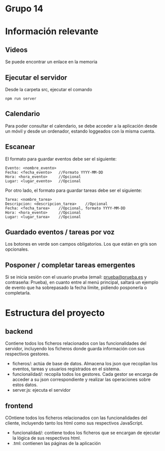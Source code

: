 # Grupo 14

# Información relevante
## Videos 
Se puede encontrar un enlace en la memoria

## Ejecutar el servidor
Desde la carpeta src, ejecutar el comando

    npm run server

## Calendario
Para poder consultar el calendario, se debe acceder a la aplicación desde un móvil y desde un ordenador, estando loggeados con la misma cuenta.

## Escanear
El formato para guardar eventos debe ser el siguiente:

    Evento: <nombre_evento>
    Fecha: <fecha_evento>   //Formato YYYY-MM-DD
    Hora: <hora_evento>     //Opcional
    Lugar: <lugar_evento>   //Opcional

Por otro lado, el formato para guardar tareas debe ser el siguiente:

    Tarea: <nombre_tarea>
    Descripcion: <descripcion_tarea>    //Opcional
    Fecha: <fecha_tarea>    //Opcional, formato YYYY-MM-DD
    Hora: <hora_evento>     //Opcional
    Lugar: <lugar_tarea>    //Opcional

## Guardado eventos / tareas por voz
Los botones en verde son campos obligatorios. Los que están en gris son opcionales.

## Posponer / completar tareas emergentes
Si se inicia sesión con el usuario prueba (email: prueba@prueba.es y contraseña: Prueba), en cuanto entre al menú principal, saltará un ejemplo de evento que ha sobrepasado la fecha límite, pidiendo posponerla o completarla.

# Estructura del proyecto
## backend
Contiene todos los ficheros relacionados con las funcionalidades del servidor, incluyendo los ficheros donde guarda información con sus respectivos gestores.
- ficheros/: actúa de base de datos. Almacena los json que recopilan los eventos, tareas y usuarios registrados en el sistema.
- funcionalidad/: recopila todos los gestores. Cada gestor se encarga de acceder a su json correspondiente y realizar las operaciones sobre estos datos.
- server.js: ejecuta el servidor

## frontend
COntiene todos los ficheros relacionados con las funcionalidades del cliente, incluyendo tanto los html como sus respectivos JavaScript.
- funcionalidad/: contiene todos los ficheros que se encargan de ejecutar la lógica de sus respectivos html.
- .tml: contienen las páginas de la aplicación

